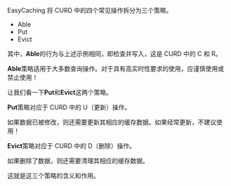 EasyCaching 将 CURD 中的四个常见操作拆分为三个策略。

- Able
- Put
- Evict

其中，**Able**的行为与上述示例相同，即检查并写入，这是 CURD 中的 C 和 R。

**Able**策略适用于大多数查询操作。对于具有高实时性要求的使用，应谨慎使用或禁止使用！

让我们看一下**Put**和**Evict**这两个策略。

**Put**策略对应于 CURD 中的 U（更新）操作。

如果数据已被修改，则还需要更新其相应的缓存数据。如果经常更新，不建议使用！

**Evict**策略对应于 CURD 中的 D（删除）操作。

如果删除了数据，则还需要清理其相应的缓存数据。

这就是这三个策略的含义和作用。